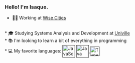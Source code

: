 ### Hello! I'm Isaque.

* 👨‍💼 Working at <a href="https://www.wisecities.io/pt/">Wise Cities<a>
<br>
* 🎓 Studying Systems Analysis and Development at <a href="https://www.univille.edu.br">Univille<a>
<br>
* 📚 I'm looking to learn a bit of everything in programming
<br>
* 💻 My favorite languages: <a target="_blank" rel="noopener noreferrer nofollow" href=""> <img align="center" alt="JavaScript" height="40" width="40" src="https://static.vecteezy.com/system/resources/previews/027/127/463/non_2x/javascript-logo-javascript-icon-transparent-free-png.png"/></a> 
<a target="_blank" rel="noopener noreferrer nofollow" href=""> <img align="center" alt="Java" height="40" width="40" src="https://cdn.icon-icons.com/icons2/2415/PNG/512/java_original_wordmark_logo_icon_146459.png"/> </a>
<a target="_blank" rel="noopener noreferrer nofollow" href=""> <img align="center" alt="TypeScript" height="30" width="30" src="https://static-00.iconduck.com/assets.00/typescript-icon-icon-1024x1024-vh3pfez8.png"/> </a>

<div>
  <img height="180cm" src"https://github-readme-stats.vercel.app/api?username=isaquesasse&theme=transparent&show_icons=true"/>
</div>
